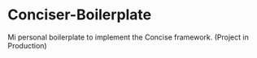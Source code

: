 # Conciser-Boilerplate
Mi personal boilerplate to implement the Concise framework.
(Project in Production)

